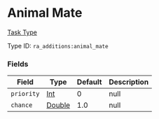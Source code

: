 # Animal Mate
[Task Type](../task_types.md)

Type ID: `ra_additions:animal_mate`
### Fields
Field | Type | Default | Description
------|------|---------|-------------
`priority` | [Int](../data_types/int.md) | 0 | null
`chance` | [Double](../data_types/double.md) | 1.0 | null

